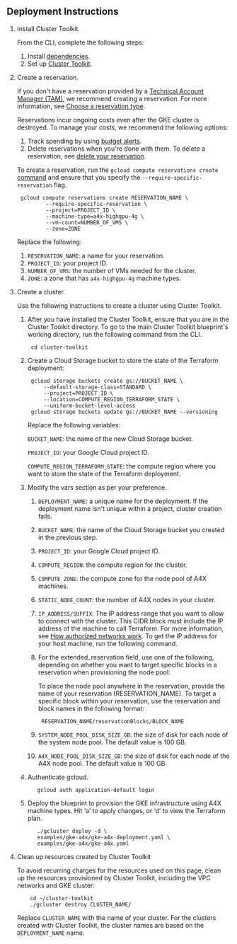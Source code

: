 ## Deployment Instructions

1. Install Cluster Toolkit.

   From the CLI, complete the following steps:

   1. Install [dependencies](https://cloud.google.com/cluster-toolkit/docs/setup/install-dependencies).
   1. Set up [Cluster Toolkit](https://cloud.google.com/cluster-toolkit/docs/setup/configure-environment).
1. Create a reservation.

   If you don't have a reservation provided by a [Technical Account Manager (TAM)](https://cloud.google.com/tam), we recommend creating a reservation. For more information, see [Choose a reservation type](https://cloud.google.com/compute/docs/instances/choose-reservation-type).

   Reservations incur ongoing costs even after the GKE cluster is destroyed. To manage your costs, we recommend the following options:
   1. Track spending by using [budget alerts](https://cloud.google.com/billing/docs/how-to/budgets).
   1. Delete reservations when you're done with them. To delete a reservation, see [delete your reservation](https://cloud.google.com/compute/docs/instances/reservations-delete).

   To create a reservation, run the `gcloud compute reservations create` [command](https://cloud.google.com/sdk/gcloud/reference/compute/reservations/create) and ensure that you specify the `--require-specific-reservation` flag.

        gcloud compute reservations create RESERVATION_NAME \
                --require-specific-reservation \
                --project=PROJECT_ID \
                --machine-type=a4x-highgpu-4g \
                --vm-count=NUMBER_OF_VMS \
                --zone=ZONE

   Replace the following:
   1. `RESERVATION_NAME`: a name for your reservation.
   1. `PROJECT_ID`: your project ID.
   1. `NUMBER_OF_VMS`: the number of VMs needed for the cluster.
   1. `ZONE`: a zone that has `a4x-highgpu-4g` machine types.
1. Create a cluster.

   Use the following instructions to create a cluster using Cluster Toolkit.
   1. After you have installed the Cluster Toolkit, ensure that you are in the Cluster Toolkit directory. To go to the main Cluster Toolkit blueprint's working directory, run the following command from the CLI.

           cd cluster-toolkit
   1. Create a Cloud Storage bucket to store the state of the Terraform deployment:

           gcloud storage buckets create gs://BUCKET_NAME \
               --default-storage-class=STANDARD \
               --project=PROJECT_ID \
               --location=COMPUTE_REGION_TERRAFORM_STATE \
               --uniform-bucket-level-access
           gcloud storage buckets update gs://BUCKET_NAME --versioning
      Replace the following variables:

      `BUCKET_NAME`: the name of the new Cloud Storage bucket.

      `PROJECT_ID`: your Google Cloud project ID.

      `COMPUTE_REGION_TERRAFORM_STATE`: the compute region where you want to store the state of the Terraform deployment.
   1. Modify the vars section as per your preference.
      1. `DEPLOYMENT_NAME`: a unique name for the deployment. If the deployment name isn't unique within a project, cluster creation fails.
      1. `BUCKET_NAME`: the name of the Cloud Storage bucket you created in the previous step.
      1. `PROJECT_ID`: your Google Cloud project ID.
      1. `COMPUTE_REGION`: the compute region for the cluster.
      1. `COMPUTE_ZONE`: the compute zone for the node pool of A4X machines.
      1. `STATIC_NODE_COUNT`: the number of A4X nodes in your cluster.
      1. `IP_ADDRESS/SUFFIX`: The IP address range that you want to allow to connect with the cluster. This CIDR block must include the IP address of the machine to call Terraform. For more information, see [How authorized networks work](https://cloud.google.com/kubernetes-engine/docs/concepts/network-isolation#how_authorized_networks_work). To get the IP address for your host machine, run the following command.
      1. For the extended_reservation field, use one of the following, depending on whether you want to target specific blocks in a reservation when provisioning the node pool:

          To place the node pool anywhere in the reservation, provide the name of your reservation (RESERVATION_NAME).
          To target a specific block within your reservation, use the reservation and block names in the following format:

              RESERVATION_NAME/reservationBlocks/BLOCK_NAME
      1. `SYSTEM_NODE_POOL_DISK_SIZE_GB`: the size of disk for each node of the system node pool. The default value is 100 GB.
      1. `A4X_NODE_POOL_DISK_SIZE_GB`: the size of disk for each node of the A4X node pool. The default value is 100 GB.
   1. Authenticate gcloud.

             gcloud auth application-default login
   1. Deploy the blueprint to provision the GKE infrastructure using A4X machine types. Hit ‘a’ to apply changes, or ‘d’ to view the Terraform plan.

             ./gcluster deploy -d \
             examples/gke-a4x/gke-a4x-deployment.yaml \
             examples/gke-a4x/gke-a4x.yaml
1. Clean up resources created by Cluster Toolkit

   To avoid recurring charges for the resources used on this page, clean up the resources provisioned by Cluster Toolkit, including the VPC networks and GKE cluster:

           cd ~/cluster-toolkit
           ./gcluster destroy CLUSTER_NAME/

   Replace `CLUSTER_NAME` with the name of your cluster. For the clusters created with Cluster Toolkit, the cluster names are based on the `DEPLOYMENT_NAME` name.
